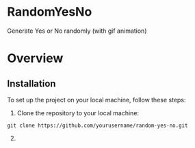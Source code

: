 # RandomYesNo
Generate Yes or No randomly (with gif animation)

# Overview

## Installation
To set up the project on your local machine, follow these steps:

1. Clone the repository to your local machine:

```
git clone https://github.com/yourusername/random-yes-no.git
```

2. 

